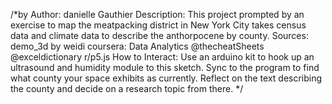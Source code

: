 /*by Author: danielle Gauthier
Description: This project prompted by an exercise to map the meatpacking district in New York City takes census data and climate data to describe the anthorpocene by county.
Sources: demo_3d by weidi
coursera: Data Analytics
@thecheatSheets @exceldictionary
r/p5.js
How to Interact: Use an arduino kit to hook up an ultrasound and humidity module to this sketch. Sync to the program to find what county your space exhibits as currently. Reflect on the text describing the county and decide on a research topic from there.
*/
